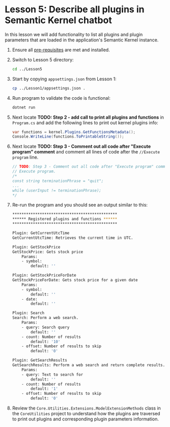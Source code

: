 # Lesson 5: Describe all plugins in Semantic Kernel chatbot

In this lesson we will add functionality to list all plugins and plugin parameters that are loaded in the application's Semantic Kernel instance.

1. Ensure all [pre-requisites](pre-reqs.md) are met and installed.

1. Switch to Lesson 5 directory:

    ```bash
    cd ../Lesson5
    ```

1. Start by copying `appsettings.json` from Lesson 1:

    ```bash
    cp ../Lesson1/appsettings.json .
    ```

1. Run program to validate the code is functional:

    ```bash
    dotnet run
    ```

1. Next locate **TODO: Step 2 - add call to print all plugins and functions** in `Program.cs` and add the following lines to print out kernel plugins info:

    ```csharp
    var functions = kernel.Plugins.GetFunctionsMetadata();
    Console.WriteLine(functions.ToPrintableString());
    ```

1. Next locate **TODO: Step 3 - Comment out all code after "Execute program" comment** and comment all lines of code after the `//Execute program` line.

    ```csharp
    // TODO: Step 3 - Comment out all code after "Execute program" comment
    // Execute program.
    /*
    const string terminationPhrase = "quit";
    ...
    while (userInput != terminationPhrase);
    */
    ```

1. Re-run the program and you should see an output similar to this:

    ```bash
    **********************************************
    ****** Registered plugins and functions ******
    **********************************************

    Plugin: GetCurrentUtcTime
    GetCurrentUtcTime: Retrieves the current time in UTC.

    Plugin: GetStockPrice
    GetStockPrice: Gets stock price
        Params:
        - symbol:
            default: ''

    Plugin: GetStockPriceForDate
    GetStockPriceForDate: Gets stock price for a given date
        Params:
        - symbol:
            default: ''
        - date:
            default: ''

    Plugin: Search
    Search: Perform a web search.
        Params:
        - query: Search query
            default: ''
        - count: Number of results
            default: '10'
        - offset: Number of results to skip
            default: '0'

    Plugin: GetSearchResults
    GetSearchResults: Perform a web search and return complete results.
        Params:
        - query: Text to search for
            default: ''
        - count: Number of results
            default: '1'
        - offset: Number of results to skip
            default: '0'
    ```

1. Review the `Core.Utilities.Extensions.ModelExtensionMethods` class in the `CoreUtilities` project to understand how the plugins are traversed to print out plugins and corresponding plugin parameters information.
